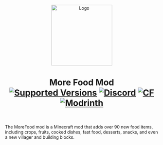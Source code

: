 <p align="center"><img src="./.idea/icon.png" alt="Logo" width="200"></p>
<h1 align="center">More Food Mod <br>
    <a href="https://www.curseforge.com/minecraft/mc-mods/morefoodtogo/files"><img src="https://cf.way2muchnoise.eu/versions/478997(c70039).svg" alt="Supported Versions"></a>
    <a href="[YOUR_DISCORD_INVITE_LINK](https://discord.com/invite/H7WWUz9wvN)"><img src="https://img.shields.io/discord/1253112948868780082?color=5865f2&label=Discord&style=flat" alt="Discord"></a>
    <a href="https://www.curseforge.com/minecraft/mc-mods/morefoodtogo"><img src="http://cf.way2muchnoise.eu/478997.svg" alt="CF"></a>
    <a href="https://modrinth.com/mod/morefoodmod"><img src="https://img.shields.io/modrinth/dt/morefoodmod?logo=modrinth&label=&suffix=%20&style=flat&color=242629&labelColor=5ca424&logoColor=1c1c1c" alt="Modrinth"></a>
    <br><br>
</h1>
The MoreFood mod is a Minecraft mod that adds over 90 new food items, including crops, fruits, cooked dishes, fast food, desserts, snacks, and even a new villager and building blocks.
